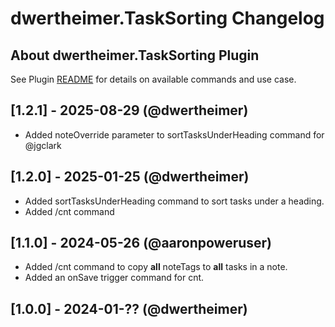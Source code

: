 # dwertheimer.TaskSorting Changelog

## About dwertheimer.TaskSorting Plugin

See Plugin [README](https://github.com/NotePlan/plugins/blob/main/dwertheimer.TaskSorting/README.md) for details on available commands and use case.

## [1.2.1] - 2025-08-29 (@dwertheimer)

- Added noteOverride parameter to sortTasksUnderHeading command for @jgclark

## [1.2.0] - 2025-01-25 (@dwertheimer)

- Added sortTasksUnderHeading command to sort tasks under a heading.
- Added /cnt command

## [1.1.0] - 2024-05-26 (@aaronpoweruser)

- Added /cnt command to copy **all** noteTags to **all** tasks in a note.
- Added an onSave trigger command for cnt.


## [1.0.0] - 2024-01-?? (@dwertheimer)

